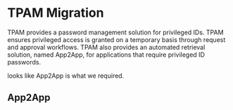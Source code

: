 # TPAM Migration
TPAM provides a password management solution for privileged IDs. TPAM ensures privileged access is granted on a temporary basis through request and approval workflows. TPAM also provides an automated retrieval solution, named App2App, for applications that require privileged ID passwords.

looks like App2App is what we required.
## App2App

